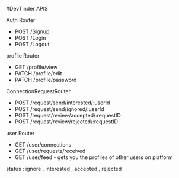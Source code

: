 #DevTinder APIS

Auth Router

- POST /Signup
- POST /Login
- POST /Logout

profile Router

- GET /profile/view
- PATCH /profile/edit
- PATCH /profile/password

ConnectionRequestRouter

- POST /request/send/interested/:userId
- POST /request/send/ignored/:userId
- POST /request/review/accepted/:requestID
- POST /request/review/rejected/:requestID

user Router

- GET /user/connections
- GET /user/requests/received
- GET /user/feed - gets you the profiles of other users on platform

status : ignore , interested , accepted , rejected
